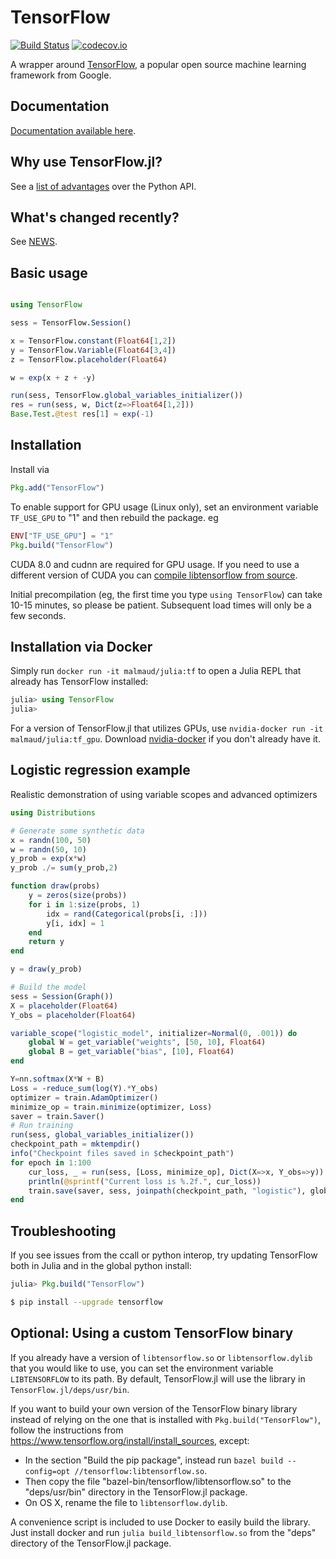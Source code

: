 # TensorFlow

[![Build Status](https://travis-ci.org/malmaud/TensorFlow.jl.svg?branch=master)](https://travis-ci.org/malmaud/TensorFlow.jl)
[![codecov.io](http://codecov.io/github/malmaud/TensorFlow.jl/coverage.svg?branch=master)](http://codecov.io/github/malmaud/TensorFlow.jl?branch=master)

A wrapper around [TensorFlow](https://www.tensorflow.org/), a popular open source machine learning framework from Google.

## Documentation

[Documentation available here](https://malmaud.github.io/tfdocs/index.html).

## Why use TensorFlow.jl?

See a [list of advantages](https://github.com/malmaud/TensorFlow.jl/blob/master/docs/src/why_julia.md)
over the Python API.

## What's changed recently?

See [NEWS](https://github.com/malmaud/TensorFlow.jl/blob/master/NEWS.md).

## Basic usage

```julia

using TensorFlow

sess = TensorFlow.Session()

x = TensorFlow.constant(Float64[1,2])
y = TensorFlow.Variable(Float64[3,4])
z = TensorFlow.placeholder(Float64)

w = exp(x + z + -y)

run(sess, TensorFlow.global_variables_initializer())
res = run(sess, w, Dict(z=>Float64[1,2]))
Base.Test.@test res[1] ≈ exp(-1)
```

## Installation

Install via

```julia
Pkg.add("TensorFlow")
```

To enable support for GPU usage (Linux only), set an environment variable `TF_USE_GPU` to "1" and then rebuild the package. eg

```julia
ENV["TF_USE_GPU"] = "1"
Pkg.build("TensorFlow")
```

CUDA 8.0 and cudnn are required for GPU usage.
If you need to use a different version of CUDA you can [compile libtensorflow from source](#optional-building-the-tensorflow-library).

Initial precompilation (eg, the first time you type `using TensorFlow`) can take 10-15 minutes, so please be patient. Subsequent load times will only be a few seconds.

## Installation via Docker

Simply run `docker run -it malmaud/julia:tf` to open a Julia REPL that already
has TensorFlow installed:

```julia
julia> using TensorFlow
julia>
```

For a version of TensorFlow.jl that utilizes GPUs, use `nvidia-docker run -it malmaud/julia:tf_gpu`.
Download [nvidia-docker](https://github.com/NVIDIA/nvidia-docker) if you don't
already have it.

## Logistic regression example

Realistic demonstration of using variable scopes and advanced optimizers

```julia
using Distributions

# Generate some synthetic data
x = randn(100, 50)
w = randn(50, 10)
y_prob = exp(x*w)
y_prob ./= sum(y_prob,2)

function draw(probs)
    y = zeros(size(probs))
    for i in 1:size(probs, 1)
        idx = rand(Categorical(probs[i, :]))
        y[i, idx] = 1
    end
    return y
end

y = draw(y_prob)

# Build the model
sess = Session(Graph())
X = placeholder(Float64)
Y_obs = placeholder(Float64)

variable_scope("logistic_model", initializer=Normal(0, .001)) do
    global W = get_variable("weights", [50, 10], Float64)
    global B = get_variable("bias", [10], Float64)
end

Y=nn.softmax(X*W + B)
Loss = -reduce_sum(log(Y).*Y_obs)
optimizer = train.AdamOptimizer()
minimize_op = train.minimize(optimizer, Loss)
saver = train.Saver()
# Run training
run(sess, global_variables_initializer())
checkpoint_path = mktempdir()
info("Checkpoint files saved in $checkpoint_path")
for epoch in 1:100
    cur_loss, _ = run(sess, [Loss, minimize_op], Dict(X=>x, Y_obs=>y))
    println(@sprintf("Current loss is %.2f.", cur_loss))
    train.save(saver, sess, joinpath(checkpoint_path, "logistic"), global_step=epoch)
end

```

## Troubleshooting

If you see issues from the ccall or python interop, try updating TensorFlow both in Julia and in the global python install:

```julia
julia> Pkg.build("TensorFlow")
```

```bash
$ pip install --upgrade tensorflow
```

## Optional: Using a custom TensorFlow binary

If you already have a version of `libtensorflow.so` or `libtensorflow.dylib` that you would like to use, you can set the environment variable `LIBTENSORFLOW` to its path. By default, TensorFlow.jl will use the library in `TensorFlow.jl/deps/usr/bin`.

If you want to build your own version of the TensorFlow binary library instead of relying on the one that is installed with
`Pkg.build("TensorFlow")`, follow the instructions from https://www.tensorflow.org/install/install_sources, except:

* In the section "Build the pip package", instead run `bazel build --config=opt //tensorflow:libtensorflow.so`.
* Then copy the file "bazel-bin/tensorflow/libtensorflow.so" to the "deps/usr/bin" directory in the TensorFlow.jl package.
* On OS X, rename the file to `libtensorflow.dylib`.

A convenience script is included to use Docker to easily build the library. Just install docker and run `julia build_libtensorflow.so` from the "deps" directory of the TensorFlow.jl package.
